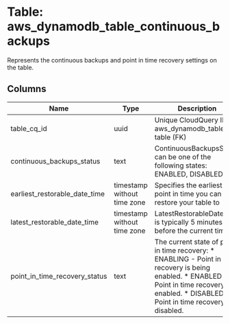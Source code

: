 
# Table: aws_dynamodb_table_continuous_backups
Represents the continuous backups and point in time recovery settings on the table.
## Columns
| Name        | Type           | Description  |
| ------------- | ------------- | -----  |
|table_cq_id|uuid|Unique CloudQuery ID of aws_dynamodb_tables table (FK)|
|continuous_backups_status|text|ContinuousBackupsStatus can be one of the following states: ENABLED, DISABLED |
|earliest_restorable_date_time|timestamp without time zone|Specifies the earliest point in time you can restore your table to|
|latest_restorable_date_time|timestamp without time zone|LatestRestorableDateTime is typically 5 minutes before the current time.|
|point_in_time_recovery_status|text|The current state of point in time recovery:  * ENABLING - Point in time recovery is being enabled.  * ENABLED - Point in time recovery is enabled.  * DISABLED - Point in time recovery is disabled.|
